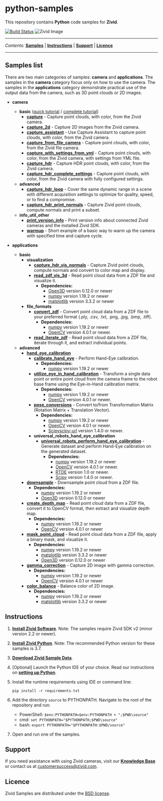 # python-samples

This repository contains **Python** code samples for **Zivid**.

[![Build Status][ci-badge]][ci-url]
![Zivid Image][header-image]

---

*Contents:*
[**Samples**](#Samples-list) |
[**Instructions**](#Instructions) |
[**Support**](#Support) |
[**Licence**](#Licence)

---

## Samples list

There are two main categories of samples: **camera** and **applications**. The samples in the **camera** category focus only on how to use the camera. The samples in the **applications** category demonstrate practical use of the output data from the camera, such as 3D point clouds or 2D images.

- **camera**
  - **basic** ([quick tutorial][QuickCaptureTutorial-url] / [complete tutorial][CompleteCaptureTutorial-url])
    - [**capture**][capture-url] - Capture point clouds, with color, from the Zivid camera.
    - [**capture_2d**][capture_2d-url] - Capture 2D images from the Zivid camera.
    - [**capture_assistant**][capture_assistant-url] - Use Capture Assistant to capture point clouds, with color, from the Zivid camera.
    - [**capture_from_file_camera**][capture_from_file_camera-url] - Capture point clouds, with color, from the Zivid file camera.
    - [**capture_with_settings_from_yml**][capture_with_settings_from_yml-url] -  Capture point clouds, with color, from the Zivid camera, with settings from YML file.
    - [**capture_hdr**][capture_hdr-url] - Capture HDR point clouds, with color, from the Zivid camera.
    - [**capture_hdr_complete_settings**][capture_hdr_complete_settings-url] - Capture point clouds, with color, from the Zivid camera with fully configured settings.
  - **advanced**
    - [**capture_hdr_loop**][capture_hdr_loop-url] - Cover the same dynamic range in a scene with different acquisition settings to optimize for quality, speed, or to find a compromise.
    - [**capture_hdr_print_normals**][capture_hdr_print_normals-url] - Capture Zivid point clouds, compute normals and print a subset.
  - **info_util_other**
    - [**print_version_info**][print_version_info-url] - Print version info about connected Zivid cameras and the installed Zivid SDK.
    - [**warmup**][warmup_url] - Short example of a basic way to warm up the camera with specified time and capture cycle.

- **applications**
  - **basic**
    - **visualization**
      - [**capture_hdr_vis_normals**][capture_hdr_vis_normals-url] - Capture Zivid point clouds, compute normals and convert to color map and display.
      - [**read_zdf_vis_3d**][read_zdf_vis_3d-url] - Read point cloud data from a ZDF file and visualize it.
        - **Dependencies:**
          - [Open3D][open-3d-url] version 0.12.0 or newer
          - [numpy][numpy-url] version 1.19.2 or newer
          - [matplotlib][matplotlib-url] version 3.3.2 or newer
    - **file_formats**
      - [**convert_zdf**][convert_zdf-url] - Convert point cloud data from a ZDF file to your preferred format (.ply, .csv, .txt, .png, .jpg, .bmp, .tiff).
        - **Dependencies:**
          - [numpy][numpy-url] version 1.19.2 or newer
          - [OpenCV][openCV-url] version 4.0.1 or newer.
      - [**read_iterate_zdf**][read_iterate_zdf-url] - Read point cloud data from a ZDF file, iterate through it, and extract individual points.
  - **advanced**
    - [**hand_eye_calibration**][hand_eye_calibration-url]
      - [**calibrate_hand_eye**][calibrate_hand_eye-url] - Perform Hand-Eye calibration.
        - **Dependencies:**
          - [numpy][numpy-url] version 1.19.2 or newer
      - [**utilize_eye_in_hand_calibration**][utilize_eye_in_hand_calibration-url] - Transform a single data point or entire point cloud from the camera frame to the robot base frame using the Eye-in-Hand calibration matrix.
        - **Dependencies:**
          - [numpy][numpy-url] version 1.19.2 or newer
          - [OpenCV][openCV-url] version 4.0.1 or newer.
      - [**pose_conversions**][pose_conversions-url] - Convert to/from Transformation Matrix (Rotation Matrix + Translation Vector).
        - **Dependencies:**
          - [numpy][numpy-url] version 1.19.2 or newer
          - [OpenCV][openCV-url] version 4.0.1 or newer.
          - [Scipy][scipy-url][scipy-url] version 1.4.0 or newer.
      - **universal_robots_hand_eye_calibration**
        - [**universal_robots_perform_hand_eye_calibration**][ur_perform_hand_eye_calibration-url] - Generate dataset and perform Hand-Eye calibration on the generated dataset.
          - **Dependencies:**
            - [numpy][numpy-url] version 1.19.2 or newer
            - [OpenCV][openCV-url] version 4.0.1 or newer.
            - [RTDE][rtde_guide-url] version 1.0 or newer.
            - [Scipy][scipy-url] version 1.4.0 or newer.
    - [**downsample**][downsample-url]  - Downsample point cloud from a ZDF file.
      - **Dependencies:**
        - [numpy][numpy-url] version 1.19.2 or newer
        - [Open3D][open-3d-url] version 0.12.0 or newer
    - [**create_depth_map**][create_depth_map-url] - Read point cloud data from a ZDF file, convert it to OpenCV format, then extract and visualize depth map.
      - **Dependencies:**
        - [numpy][numpy-url] version 1.19.2 or newer
        - [OpenCV][openCV-url] version 4.0.1 or newer
    - [**mask_point_cloud**][mask_point_cloud-url] - Read point cloud data from a ZDF file, apply a binary mask, and visualize it.
      - **Dependencies:**
        - [numpy][numpy-url] version 1.19.2 or newer
        - [matplotlib][matplotlib-url] version 3.3.2 or newer
        - [Open3D][open-3d-url] version 0.12.0 or newer
    - [**gamma_correction**][gamma_correction-url] - Capture 2D image with gamma correction.
      - **Dependencies:**
        - [numpy][numpy-url] version 1.19.2 or newer
        - [OpenCV][openCV-url] version 4.0.1 or newer
    - [**color_balance**][color_balance-url] - Balance color of 2D image.
      - **Dependencies:**
        - [numpy][numpy-url] version 1.19.2 or newer
        - [matplotlib][matplotlib-url] version 3.3.2 or newer

## Instructions

1. [**Install Zivid Software**][zivid-software-installation-url].
Note: The samples require Zivid SDK v2 (minor version 2.2 or newer).

2. [**Install Zivid Python**][install-zivid-python-url].
Note: The recommended Python version for these samples is 3.7.

3. [**Download Zivid Sample Data**][zivid-sample-data-url].

4. [Optional] Launch the Python IDE of your choice. Read our instructions on [**setting up Python**](https://support.zivid.com/latest/academy/samples/python/setting-up-python.html).

5. Install the runtime requirements using IDE or command line:

       pip install -r requirements.txt

6. Add the directory `source` to PYTHONPATH. Navigate to the root of the repository and run:

    - PowerShell: `$env:PYTHONPATH=$env:PYTHONPATH + ";$PWD\source"`
    - cmd: `set PYTHONPATH="$PYTHONPATH;$PWD\source"`
    - bash: `export PYTHONPATH="$PYTHONPATH:$PWD/source"`

7. Open and run one of the samples.

## Support
If you need assistance with using Zivid cameras, visit our [**Knowledge Base**][knowledge-base-url] or contact us at [customersuccess@zivid.com](mailto:customersuccess@zivid.com).

## Licence
Zivid Samples are distributed under the [BSD license](LICENSE).

[ci-badge]: https://img.shields.io/github/workflow/status/zivid/zivid-python-samples/Main%20CI%20workflow/master
[ci-url]: https://github.com/zivid/zivid-python-samples/actions?query=workflow%3A%22Main+CI+workflow%22+branch%3Amaster
[header-image]: https://www.zivid.com/hubfs/softwarefiles/images/zivid-generic-github-header.png

[QuickCaptureTutorial-url]: source/camera/basic/QuickCaptureTutorial.md
[CompleteCaptureTutorial-url]: source/camera/basic/CaptureTutorial.md
[capture-url]: source/camera/basic/capture.py
[capture_2d-url]: source/camera/basic/capture_2d.py
[capture_assistant-url]: source/camera/basic/capture_assistant.py
[capture_from_file_camera-url]: source/camera/basic/capture_from_file_camera.py
[capture_with_settings_from_yml-url]: source/camera/basic/capture_with_settings_from_yml.py
[capture_hdr-url]: source/camera/basic/capture_hdr.py
[capture_hdr_complete_settings-url]: source/camera/basic/capture_hdr_complete_settings.py
[capture_hdr_loop-url]: source/camera/advanced/capture_hdr_loop.py
[capture_hdr_print_normals-url]: source/camera/advanced/capture_hdr_print_normals.py
[print_version_info-url]: source/camera/info_util_other/print_version_info.py
[warmup_url]: source/camera/info_util_other/warmup.py

[capture_hdr_vis_normals-url]: source/applications/basic/visualization/capture_hdr_vis_normals.py
[read_zdf_vis_3d-url]: source/applications/basic/visualization/read_zdf_vis_3d.py
[convert_zdf-url]: source/applications/basic/file_formats/convert_zdf.py
[read_iterate_zdf-url]: source/applications/basic/file_formats/read_iterate_zdf.py
[hand_eye_calibration-url]: source/applications/advanced/hand_eye_calibration
[calibrate_hand_eye-url]: source/applications/advanced/hand_eye_calibration/calibrate_hand_eye.py
[utilize_eye_in_hand_calibration-url]: source/applications/advanced/hand_eye_calibration/utilize_eye_in_hand_calibration.py
[pose_conversions-url]: source/applications/advanced/hand_eye_calibration/pose_conversions.py
[ur_perform_hand_eye_calibration-url]: source/applications/advanced/hand_eye_calibration/ur_hand_eye_calibration/universal_robots_perform_hand_eye_calibration.py
[rtde_guide-url]: https://www.universal-robots.com/how-tos-and-faqs/how-to/ur-how-tos/real-time-data-exchange-rtde-guide-22229/
[downsample-url]: source/applications/advanced/downsample.py
[create_depth_map-url]: source/applications/advanced/create_depth_map.py
[mask_point_cloud-url]: source/applications/advanced/mask_point_cloud.py
[gamma_correction-url]: source/applications/advanced/gamma_correction.py
[color_balance-url]: source/applications/advanced/color_balance.py

[open-3d-url]: http://www.open3d.org/
[numpy-url]: https://numpy.org/
[matplotlib-url]: https://matplotlib.org/
[openCV-url]: https://opencv.org/
[scipy-url]: https://www.scipy.org/

[knowledge-base-url]: https://support.zivid.com/
[zivid-software-installation-url]: https://support.zivid.com/latest/academy/getting-started/zivid-software-installation.html
[zivid-sample-data-url]: https://support.zivid.com/latest/academy/samples/sample-data.html

[install-zivid-python-url]: https://github.com/zivid/zivid-python

